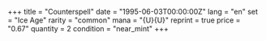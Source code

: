 +++
title = "Counterspell"
date = "1995-06-03T00:00:00Z"
lang = "en"
set = "Ice Age"
rarity = "common"
mana = "{U}{U}"
reprint = true
price = "0.67"
quantity = 2
condition = "near_mint"
+++
